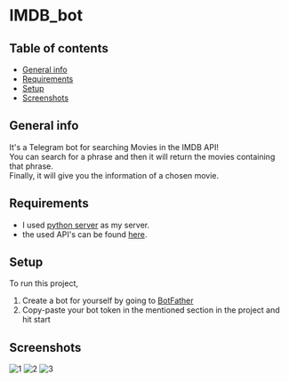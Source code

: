 # IMDB_bot

## Table of contents
* [General info](#general-info)
* [Requirements](#requirements)
* [Setup](#setup)
* [Screenshots](#screenshots)

## General info
It's a Telegram bot for searching Movies in the IMDB API!<br />
You can search for a phrase and then it will return the movies containing that phrase.<br />
Finally, it will give you the information of a chosen movie.

## Requirements
* I used [python server](https://www.pythonanywhere.com/) as my server.
* the used API's can be found [here](https://www.omdbapi.com/).

## Setup
To run this project,
1. Create a bot for yourself by going to [BotFather](https://t.me/BotFather)
2. Copy-paste your bot token in the mentioned section in the project and hit start


## Screenshots
![1](https://github.com/AydaFa/IMDB_bot/assets/99981832/c9bfc2d9-a7fe-435f-ad1f-37a1e6049dec)
![2](https://github.com/AydaFa/IMDB_bot/assets/99981832/b0394ebe-8c9e-47ba-a353-7d63d5917485)
![3](https://github.com/AydaFa/IMDB_bot/assets/99981832/fee3076b-01d9-493a-a9ef-f4f987db38a1)
